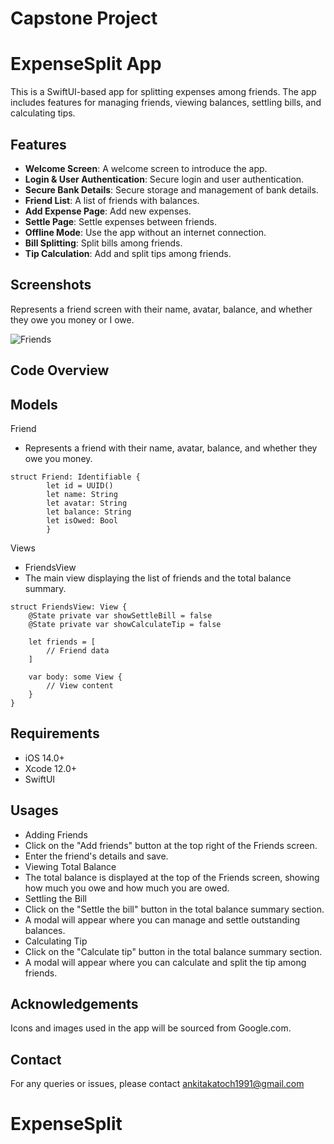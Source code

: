 # Capstone Project

# ExpenseSplit App

This is a SwiftUI-based app for splitting expenses among friends. The app includes features for managing friends, viewing balances, settling bills, and calculating tips.

## Features

- **Welcome Screen**: A welcome screen to introduce the app.
- **Login & User Authentication**: Secure login and user authentication.
- **Secure Bank Details**: Secure storage and management of bank details.
- **Friend List**: A list of friends with balances.
- **Add Expense Page**: Add new expenses.
- **Settle Page**: Settle expenses between friends.
- **Offline Mode**: Use the app without an internet connection.
- **Bill Splitting**: Split bills among friends.
- **Tip Calculation**: Add and split tips among friends.

## Screenshots

Represents a friend screen with their name, avatar, balance, and whether they owe you money or I owe.

![Friends](https://github.com/user-attachments/assets/d7de4766-e026-4678-82bc-fcb9da0cbc92)


## Code Overview

## Models

Friend
- Represents a friend with their name, avatar, balance, and whether they owe you money.

```
struct Friend: Identifiable {
        let id = UUID()
        let name: String
        let avatar: String
        let balance: String
        let isOwed: Bool
        }
```

Views
- FriendsView
- The main view displaying the list of friends and the total balance summary.

```
struct FriendsView: View {
    @State private var showSettleBill = false
    @State private var showCalculateTip = false

    let friends = [
        // Friend data
    ]

    var body: some View {
        // View content
    }
}
```


## Requirements

- iOS 14.0+
- Xcode 12.0+
- SwiftUI


## Usages

- Adding Friends
- Click on the "Add friends" button at the top right of the Friends screen.
- Enter the friend's details and save.
- Viewing Total Balance
- The total balance is displayed at the top of the Friends screen, showing how much you owe and how much you are owed.
- Settling the Bill
- Click on the "Settle the bill" button in the total balance summary section.
- A modal will appear where you can manage and settle outstanding balances.
- Calculating Tip
- Click on the "Calculate tip" button in the total balance summary section.
- A modal will appear where you can calculate and split the tip among friends.


## Acknowledgements

Icons and images used in the app will be sourced from Google.com.

## Contact

For any queries or issues, please contact ankitakatoch1991@gmail.com

# ExpenseSplit
